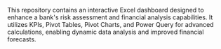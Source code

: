 This repository contains an interactive Excel dashboard designed to enhance a bank's risk assessment and financial analysis capabilities. It utilizes KPIs, Pivot Tables, Pivot Charts, and Power Query for advanced calculations, enabling dynamic data analysis and improved financial forecasts.
